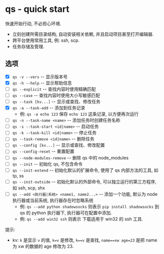 # qs - quick start
快速开始行动, 不必担心环境.

- 立刻创建所需目录结构, 自动安装相关依赖, 并且启动项目甚至打开编辑器.
- 跨平台使用常用工具, 例: ssh, scp.
- 任务存储及管理.

## 选项

- [x] `qs -v --vers` -- 显示版本号
- [x] `qs -h --help` -- 显示帮助信息
- [ ] `qs --explicit` -- 查找内容时使用精确匹配
- [ ] `qs --case` -- 查找内容时使用大小写敏感匹配
- [ ] `qs --task [kv...]` -- 显示或查找、修改任务
- [x] `qs -a --task-add` -- 添加到任务记录
  - 例: `qs -a echo 123` 保存 `echo 123` 这条记录, 以方便再次运行
- [ ] `qs -n --task-name <name>` -- 添加任务时创建任务名称
- [ ] `qs -s --task-start <id|name>` -- 启动任务
- [ ] `qs -k --task-kill <id|name>` -- 停止任务
- [ ] `qs --task-remove <id|name>` -- 删除任务
- [ ] `qs --config [kv...]` -- 显示或查找、修改配置
- [ ] `qs --config-reset` -- 重置配置
- [ ] `qs --node-modules-remove` -- 删除 qs 中的 node_modules
- [ ] `qs --init` -- 初始化 qs, 不包含命令
- [ ] `qs --init-extend` -- 初始化默认的扩展命令, 使用了 qs 内部方法的工具, 如 tp, ss
- [ ] `qs --init-outside` -- 初始化默认的外部命令, 可以独立运行的第三方程序, 如 ssh, scp, shx
- [ ] `qs --add <执行器|系统> <name1, name2...>` -- 添加一个功能, 默认为 node 执行器或当前系统, 执行器存在时忽略系统
  -  例: `qs --add python shadowsocks` 则表示 `pip install shadowsocks` 到 qs 的 python 执行器下, 执行器可在配置中添加.
  -  例: `qs --add win32 ssh` 则表示 下载适用于 win32 的 ssh 工具.

提示: 
  - kv: `k` 是显示 `v` 的值, `k=v` 是修改, `k==v` 是查找, `name==xw age=23` 是把 name 为 xw 的数据的 age 修改为 23.
